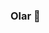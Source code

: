 ### Olar 👋

<!--
**SouVitorGabriel/SouVitorGabriel** is a ✨ _special_ ✨ repository because its `README.md` (this file) appears on your GitHub profile.

Sou Gabriel e estou começando um títulozinho no github

- 🎮 Eu estudo e trabalho com jogos
-->
